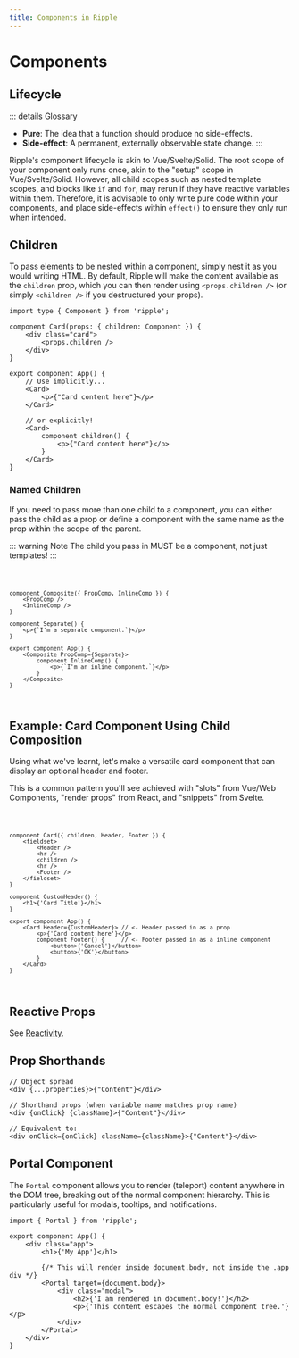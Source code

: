 ```yaml
---
title: Components in Ripple
---
```


# Components

## Lifecycle

::: details Glossary
- **Pure**: The idea that a function should produce no side-effects.
- **Side-effect**: A permanent, externally observable state change.
:::

Ripple's component lifecycle is akin to Vue/Svelte/Solid. The root scope of your
component only runs once, akin to the "setup" scope in Vue/Svelte/Solid. However,
all child scopes such as nested template scopes, and blocks like `if` and `for`,
may rerun if they have reactive variables within them. Therefore, it is
advisable to only write pure code within your components, and place side-effects
within `effect()` to ensure they only run when intended.

## Children

To pass elements to be nested within a component, simply nest it as you would
writing HTML. By default, Ripple will make the content available as the
`children` prop, which you can then render using `<props.children />` (or simply
`<children />` if you destructured your props).

```ripple
import type { Component } from 'ripple';

component Card(props: { children: Component }) {
	<div class="card">
		<props.children />
	</div>
}

export component App() {
	// Use implicitly...
	<Card>
		<p>{"Card content here"}</p>
	</Card>

	// or explicitly!
	<Card>
		component children() {
			<p>{"Card content here"}</p>
		}
	</Card>
}
```

### Named Children

If you need to pass more than one child to a component, you can either pass the
child as a prop or define a component with the same name as the prop within the
scope of the parent.

::: warning Note
The child you pass in MUST be a component, not just templates!
:::

<Code>

```ripple
component Composite({ PropComp, InlineComp }) {
	<PropComp />
	<InlineComp />
}

component Separate() {
	<p>{`I'm a separate component.`}</p>
}

export component App() {
	<Composite PropComp={Separate}>
		component InlineComp() {
			<p>{`I'm an inline component.`}</p>
		}
	</Composite>
}
```

</Code>

## Example: Card Component Using Child Composition

Using what we've learnt, let's make a versatile card component that can display
an optional header and footer.

This is a common pattern you'll see achieved with "slots" from Vue/Web
Components, "render props" from React, and "snippets" from Svelte.

<Code>

```ripple
component Card({ children, Header, Footer }) {
	<fieldset>
		<Header />
		<hr />
		<children />
		<hr />
		<Footer />
	</fieldset>
}

component CustomHeader() {
	<h1>{'Card Title'}</h1>
}

export component App() {
	<Card Header={CustomHeader}> // <- Header passed in as a prop
		<p>{'Card content here'}</p>
		component Footer() {     // <- Footer passed in as a inline component
			<button>{'Cancel'}</button>
			<button>{'OK'}</button>
		}
	</Card>
}
```

</Code>

## Reactive Props

See [Reactivity](/docs/guide/reactivity#Props-and-Attributes).

## Prop Shorthands

```ripple
// Object spread
<div {...properties}>{"Content"}</div>

// Shorthand props (when variable name matches prop name)
<div {onClick} {className}>{"Content"}</div>

// Equivalent to:
<div onClick={onClick} className={className}>{"Content"}</div>
```

## Portal Component

The `Portal` component allows you to render (teleport) content anywhere in the DOM tree, breaking out of the normal component hierarchy. This is particularly useful for modals, tooltips, and notifications.

```ripple
import { Portal } from 'ripple';

export component App() {
	<div class="app">
		<h1>{'My App'}</h1>

		{/* This will render inside document.body, not inside the .app div */}
		<Portal target={document.body}>
			<div class="modal">
				<h2>{'I am rendered in document.body!'}</h2>
				<p>{'This content escapes the normal component tree.'}</p>
			</div>
		</Portal>
	</div>
}
```
